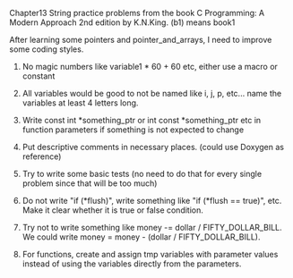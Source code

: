 Chapter13 String practice problems from the book C Programming: A Modern Approach 2nd edition by K.N.King. (b1) means book1


After learning some pointers and pointer_and_arrays, I need to improve some coding styles.

1. No magic numbers like variable1 * 60 + 60 etc, either use a macro or constant

2. All variables would be good to not be named like i, j, p, etc... name the variables at least 4 letters long.

3. Write const int *something_ptr or int const *something_ptr etc in function parameters if something is not expected to change

4. Put descriptive comments in necessary places. (could use Doxygen as reference)

5. Try to write some basic tests (no need to do that for every single problem since that will be too much)

6. Do not write "if (*flush)", write something like "if (*flush == true)", etc. Make it clear whether it is true or false condition.

7. Try not to write something like money -= dollar / FIFTY_DOLLAR_BILL. We could write money = money - (dollar / FIFTY_DOLLAR_BILL).

8. For functions, create and assign tmp variables with parameter values instead of using the variables directly from the parameters.